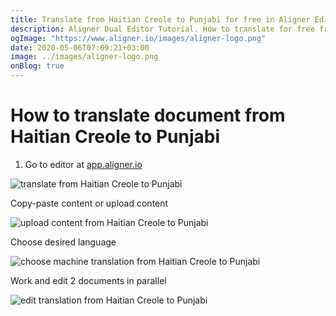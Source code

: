 ```yaml
---
title: Translate from Haitian Creole to Punjabi for free in Aligner Editor
description: Aligner Dual Editor Tutorial. How to translate for free from Haitian Creole to Punjabi. Aligner is multilingual document management platform. 
ogImage: "https://www.aligner.io/images/aligner-logo.png"
date: 2020-05-06T07:09:21+03:00
image: ../images/aligner-logo.png
onBlog: true
---
```


# How to translate document from Haitian Creole to Punjabi

1. Go to editor at [app.aligner.io](https://app.aligner.io "Aligner App web page")

![translate from Haitian Creole to Punjabi](../aligner-blank-editor.png "translate from Haitian Creole to Punjabi")

Copy-paste content or upload content

![upload content from Haitian Creole to Punjabi](../aligner-uploaded-document.png "upload content from Haitian Creole to Punjabi")

Choose desired language

![choose machine translation from Haitian Creole to Punjabi](../aligner-language-dropdown.png "choose machine translation from Haitian Creole to Punjabi")

Work and edit 2 documents in parallel

![edit translation from Haitian Creole to Punjabi](../aligner-double-sitded-editor.png "edit translation from Haitian Creole to Punjabi")

